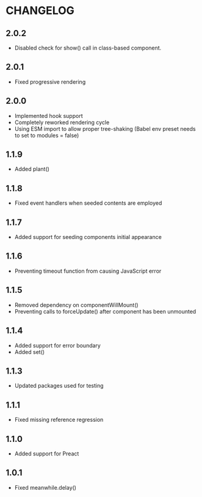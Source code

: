 # CHANGELOG

## 2.0.2

* Disabled check for show() call in class-based component.

## 2.0.1

* Fixed progressive rendering

## 2.0.0

* Implemented hook support
* Completely reworked rendering cycle
* Using ESM import to allow proper tree-shaking (Babel env preset needs to set to modules = false)

## 1.1.9

* Added plant()

## 1.1.8

* Fixed event handlers when seeded contents are employed

## 1.1.7

* Added support for seeding components initial appearance

## 1.1.6

* Preventing timeout function from causing JavaScript error

## 1.1.5

* Removed dependency on componentWillMount()
* Preventing calls to forceUpdate() after component has been unmounted

## 1.1.4

* Added support for error boundary
* Added set()

## 1.1.3

* Updated packages used for testing

## 1.1.1

* Fixed missing reference regression

## 1.1.0

* Added support for Preact

## 1.0.1

* Fixed meanwhile.delay()
